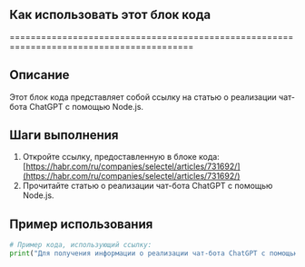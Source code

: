 ## Как использовать этот блок кода
=========================================================================================

Описание
-------------------------
Этот блок кода представляет собой ссылку на статью о реализации чат-бота ChatGPT с помощью Node.js.

Шаги выполнения
-------------------------
1. Откройте ссылку, предоставленную в блоке кода: [https://habr.com/ru/companies/selectel/articles/731692/](https://habr.com/ru/companies/selectel/articles/731692/)
2. Прочитайте статью о реализации чат-бота ChatGPT с помощью Node.js.

Пример использования
-------------------------

```python
# Пример кода, использующий ссылку:
print("Для получения информации о реализации чат-бота ChatGPT с помощью Node.js, посетите эту статью: https://habr.com/ru/companies/selectel/articles/731692/")
```